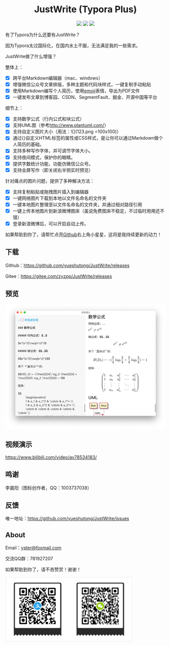 <div align="center">
<h1>JustWrite (Typora Plus)</h1>
<img src="https://img.shields.io/github/license/yueshutong/JustWrite"/>
<img src="https://img.shields.io/static/v1?label=electron&message=6.0.12&color="/>
<img src="https://img.shields.io/badge/platform-mac|window|linux-lightgrey.svg"/>

</div>

有了Typora为什么还要有JustWrite？

因为Typora太过国际化，在国内水土不服，无法满足我的一些需求。

JustWrite做了什么增强？

整体上：
- [x] 跨平台Markdown编辑器（mac、windows）
- [x] 增强微信公众号文章排版，多种主题和代码块样式，一键复制手动粘贴
- [x] 使用Markdown编写个人简历，使用[emoji](http://m.fhdq.net/emoji/emojifuhao.html)表情，导出为PDF文件
- [x] 一键发布文章到博客园、CSDN、SegmentFault、掘金、开源中国等平台

细节上：
- [x] 支持数学公式（行内公式和块公式）
- [x] 支持UML图（参考<http://www.plantuml.com/>）
- [x] 支持自定义图片大小（用法：\![](123.png =100x100)）
- [x] 通过{}自定义HTML标签的属性或CSS样式，是让你可以通过Markdown做个人简历的基础。
- [x] 支持多种写作字体，并可调节字体大小。
- [x] 支持夜间模式，保护你的眼睛。
- [x] 提供字数统计功能，功能仿微信公众号。
- [x] 支持全屏写作（即关闭右半侧实时预览）

针对痛点的图片问题，提供了多种解决方法：

- [x] 支持复制粘贴或拖拽图片插入到编辑器
- [x] 一键网络图片下载到本地以文件名命名的文件夹
- [x] 一键本地图片整理至以文件名命名的文件夹，并通过相对路径引用
- [x] 一键上传本地图片到新浪微博图床（虽说免费图床不稳定，不过临时用用还不错）
- [x] 登录新浪微博后，可以开启自动上传。

如果帮助到你了，请帮忙点亮[Github](https://github.com/yueshutong/JustWrite)右上角小星星，这将是我持续更新的动力！

## 下载

Github：<https://github.com/yueshutong/JustWrite/releases>

Gitee：<https://gitee.com/zyzpp/JustWrite/releases> 

## 预览

![](./README/6327537.png)

## 视频演示

<https://www.bilibili.com/video/av78534183/>

## 鸣谢

李晨阳（图标创作者，QQ：1003737038）

## 反馈

唯一地址：<https://github.com/yueshutong/JustWrite/issues>

## About

Email：[yster@foxmail.com](mailto:yster@foxmail.com)

交流QQ群：781927207


如果帮助到你了，请不吝赞赏！谢谢！

<img src='./README/9296350.png' style="width:400px"/>

